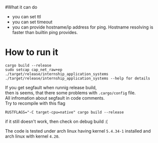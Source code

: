 #What it can do
 - you can set ttl
 - you can set timeout
 - you can provide hostname/ip address for ping. Hostname resolving is faster than builtin ping provides.
 
# How to run it
```
cargo build --release
sudo setcap cap_net_raw+ep ./target/release/internship_application_systems
./target/release/internship_application_systems --help for details
```

If you get segfault when runnig release build,  
then is seems, that there some problems with `.cargo/config` file.   
All infromation about segfault in code comments.    
Try to recompile with this flag
```
RUSTFLAGS="-C target-cpu=native" cargo build --release
```
if it still doesn't work, then check on debug build :(

The code is tested under arch linux having kernel `5.4.34-1` installed and arch linux with kernel `4.20`.